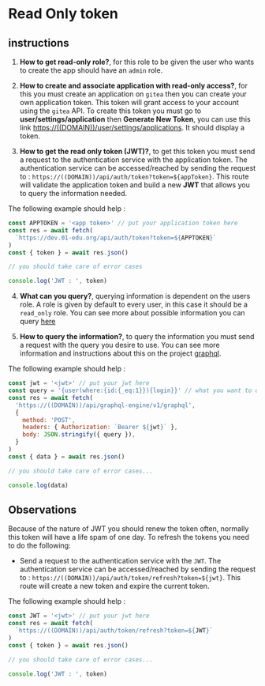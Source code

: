 # Read Only token

## instructions

1. **How to get read-only role?**, for this role to be given the user who wants to create the app should have an `admin` role.

2. **How to create and associate application with read-only access?**, for this you must create an application on `gitea` then you can create your own application token. This token will grant access to your account using the `gitea` API. To create this token you must go to **user/settings/application** then **Generate New Token**, you can use this link <https://((DOMAIN))/user/settings/applications>. It should display a token.

3. **How to get the read only token (JWT)?**, to get this token you must send a request to the authentication service with the application token. The authentication service can be accessed/reached by sending the request to : `https://((DOMAIN))/api/auth/token?token=${appToken}`.
This route will validate the application token and build a new **JWT** that allows you to query the information needed.

The following example should help :

```js
const APPTOKEN = '<app token>' // put your application token here
const res = await fetch(
  `https://dev.01-edu.org/api/auth/token?token=${APPTOKEN}`
)
const { token } = await res.json()

// you should take care of error cases

console.log('JWT : ', token)
```

4. **What can you query?**, querying information is dependent on the users role. A role is given by default to every user, in this case it should be a `read_only` role. You can see more about possible information you can query [here](db-authorization.md)

5. **How to query the information?**, to query the information you must send a request with the query you desire to use. You can see more information and instructions about this on the project [graphql](../../subjects/graphql/README.md).

The following example should help :

```js
const jwt = '<jwt>' // put your jwt here
const query = '{user(where:{id:{_eq:1}}){login}}' // what you want to query
const res = await fetch(
  'https://((DOMAIN))/api/graphql-engine/v1/graphql',
  {
    method: 'POST',
    headers: { Authorization: `Bearer ${jwt}` },
    body: JSON.stringify({ query }),
  }
)
const { data } = await res.json()

// you should take care of error cases...

console.log(data)
```

## Observations

Because of the nature of JWT you should renew the token often, normally this token will have a life spam of one day.
To refresh the tokens you need to do the following:

- Send a request to the authentication service with the `JWT`. The authentication service can be accessed/reached by sending the request to : `https://((DOMAIN))/api/auth/token/refresh?token=${jwt}`. This route will create a new token and expire the current token.

The following example should help :

```js
const JWT = '<jwt>' // put your jwt here
const res = await fetch(
  `https://((DOMAIN))/api/auth/token/refresh?token=${JWT}`
)
const { token } = await res.json()

// you should take care of error cases...

console.log('JWT : ', token)
```
